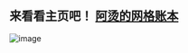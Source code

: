## 来看看主页吧！ [阿烫的网格账本](https://fishnet.peihuan.net/index.html)

![image](https://user-images.githubusercontent.com/27762147/128225852-2b1556e6-5e2a-4c2d-ad72-ecfa89f0b416.png)
